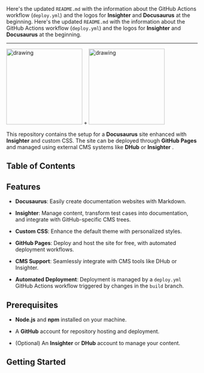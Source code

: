 Here's the updated `README.md` with the information about the GitHub Actions workflow (`deploy.yml`) and the logos for **Insighter** and **Docusaurus** at the beginning.
Here's the updated `README.md` with the information about the GitHub Actions workflow (`deploy.yml`) and the logos for **Insighter** and **Docusaurus** at the beginning.

---

<img src="https://insightest.app/logo-white.png" alt="drawing" width="200"/> + <img src="https://docusaurus.io/img/docusaurus.svg" alt="drawing" width="200"/>

This repository contains the setup for a **Docusaurus** site enhanced with **Insighter** and custom CSS. The site can be deployed through **GitHub Pages** and managed using external CMS systems like **DHub** or **Insighter** .

## Table of Contents 


## Features

- **Docusaurus**: Easily create documentation websites with Markdown.

- **Insighter**: Manage content, transform test cases into documentation, and integrate with GitHub-specific CMS trees.

- **Custom CSS**: Enhance the default theme with personalized styles.

- **GitHub Pages**: Deploy and host the site for free, with automated deployment workflows.

- **CMS Support**: Seamlessly integrate with CMS tools like DHub or Insighter.

- **Automated Deployment**: Deployment is managed by a `deploy.yml` GitHub Actions workflow triggered by changes in the `build` branch.

## Prerequisites

- **Node.js** and **npm** installed on your machine.

- A **GitHub** account for repository hosting and deployment.

- (Optional) An **Insighter** or **DHub** account to manage your content.

## Getting Started

